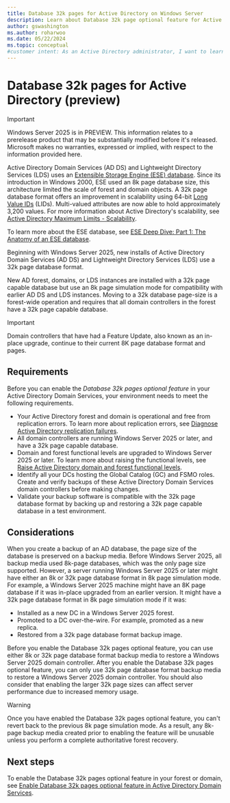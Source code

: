 ```yaml
---
title: Database 32k pages for Active Directory on Windows Server
description: Learn about Database 32k page optional feature for Active Directory Domain Services and Active Directory Lightweight Domain Services on Windows Server.
author: gswashington
ms.author: roharwoo
ms.date: 05/22/2024
ms.topic: conceptual
#customer intent: As an Active Directory administrator, I want to learn about the Database 32k pages feature in Active Directory Domain Services, so that I can improve scalability.
---
```


# Database 32k pages for Active Directory (preview)



> [!IMPORTANT]
> Windows Server 2025 is in PREVIEW. This information relates to a prerelease product that may be substantially modified before it's released. Microsoft makes no warranties, expressed or implied, with respect to the information provided here.

Active Directory Domain Services (AD DS) and Lightweight Directory Services (LDS) uses an [Extensible Storage Engine (ESE) database](/windows/win32/extensible-storage-engine/extensible-storage-engine-files). Since its introduction in Windows 2000, ESE used an 8k page database size, this architecture limited the scale of forest and domain objects. A 32k page database format offers an improvement in scalability using 64-bit [Long Value IDs](/windows/win32/extensible-storage-engine/long-value-columns) (LIDs). Multi-valued attributes are now able to hold approximately 3,200 values. For more information about Active Directory's scalability, see [Active Directory Maximum Limits - Scalability](/previous-versions/windows/it-pro/windows-server-2003/cc756101%28v=ws.10%29).

To learn more about the ESE database, see [ESE Deep Dive: Part 1: The Anatomy of an ESE database](https://techcommunity.microsoft.com/t5/ask-the-directory-services-team/ese-deep-dive-part-1-the-anatomy-of-an-ese-database/ba-p/400496).

Beginning with Windows Server 2025, new installs of Active Directory Domain Services (AD DS) and Lightweight Directory Services (LDS) use a 32k page database format.

New AD forest, domains, or LDS instances are installed with a 32k page capable database but use an 8k page simulation mode for compatibility with earlier AD DS and LDS instances. Moving to a 32k database page-size is a forest-wide operation and requires that all domain controllers in the forest have a 32k page capable database.

> [!IMPORTANT]
> Domain controllers that have had a Feature Update, also known as an in-place upgrade, continue to their current 8K page database format and pages.

## Requirements

Before you can enable the _Database 32k pages optional feature_ in your Active Directory Domain Services, your environment needs to meet the following requirements.

- Your Active Directory forest and domain is operational and free from replication errors. To learn more about replication errors, see [Diagnose Active Directory replication failures](/troubleshoot/windows-server/active-directory/diagnose-replication-failures).
- All domain controllers are running Windows Server 2025 or later, and have a 32k page capable database.
- Domain and forest functional levels are upgraded to Windows Server 2025 or later. To learn more about raising the functional levels, see [Raise Active Directory domain and forest functional levels](/troubleshoot/windows-server/active-directory/raise-active-directory-domain-forest-functional-levels).
- Identify all your DCs hosting the Global Catalog (GC) and FSMO roles. Create and verify backups of these Active Directory Domain Services domain controllers before making changes.
- Validate your backup software is compatible with the 32k page database format by backing up and restoring a 32k page capable database in a test environment.

## Considerations

When you create a backup of an AD database, the page size of the database is preserved on a backup media. Before Windows Server 2025, all backup media used 8k-page databases, which was the only page size supported. However, a server running Windows Server 2025 or later might have either an 8k or 32k page database format in 8k page simulation mode. For example, a Windows Server 2025 machine might have an 8K page database if it was in-place upgraded from an earlier version. It might have a 32k page database format in 8k page simulation mode if it was:

- Installed as a new DC in a Windows Server 2025 forest.
- Promoted to a DC over-the-wire. For example, promoted as a new replica.
- Restored from a 32k page database format backup image.

Before you enable the Database 32k pages optional feature, you can use either 8k or 32k page database format backup media to restore a Windows Server 2025 domain controller. After you enable the Database 32k pages optional feature, you can only use 32k page database format backup media to restore a Windows Server 2025 domain controller. You should also consider that enabling the larger 32k page sizes can affect server performance due to increased memory usage.

> [!WARNING]
> Once you have enabled the Database 32k pages optional feature, you can't revert back to the previous 8k page simulation mode. As a result, any 8k-page backup media created prior to enabling the feature will be unusable unless you perform a complete authoritative forest recovery.

## Next steps

To enable the Database 32k pages optional feature in your forest or domain, see [Enable Database 32k pages optional feature in Active Directory Domain Services](enable-32k-pages-optional-feature.md).
